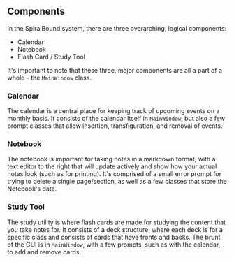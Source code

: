 ## Components
In the SpiralBound system, there are three overarching, logical components:
- Calendar
- Notebook
- Flash Card / Study Tool

It's important to note that these three, major components are all a part of a whole - the `MainWindow` class.

### Calendar
The calendar is a central place for keeping track of upcoming events on a monthly basis. It consists of the calendar itself in `MainWindow`, but also a few prompt classes that allow insertion, transfiguration, and removal of events.

### Notebook
The notebook is important for taking notes in a markdown format, with a text editor to the right that will update actively and show how your actual notes look (such as for printing). It's comprised of a small error prompt for trying to delete a single page/section, as well as a few classes that store the Notebook's data.

### Study Tool
The study utility is where flash cards are made for studying the content that you take notes for. It consists of a deck structure, where each deck is for a specific class and consists of cards that have fronts and backs. The brunt of the GUI is in `MainWindow`, with a few prompts, such as with the calendar, to add and remove cards.